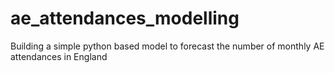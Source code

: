 # ae_attendances_modelling
Building a simple python based model to forecast the number of monthly AE attendances in England
